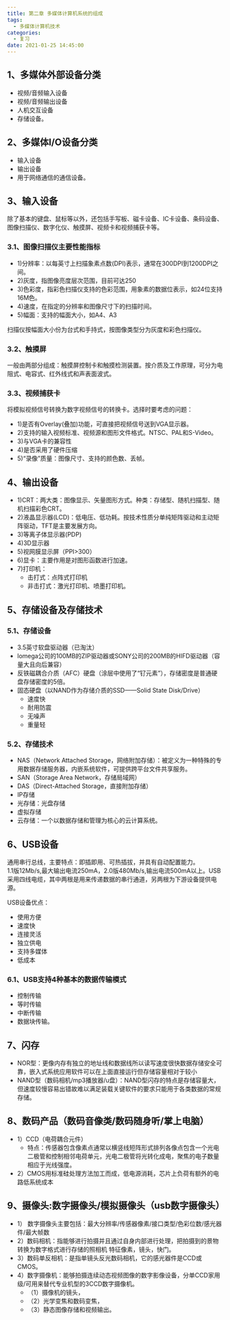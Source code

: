 ```yaml
---
title: 第二章 多媒体计算机系统的组成
tags:
  - 多媒体计算机技术
categories:
  - 复习
date: 2021-01-25 14:45:00
---
```

## 1、多媒体外部设备分类
- 视频/音频输入设备
- 视频/音频输出设备
- 人机交互设备
- 存储设备。
## 2、多媒体I/O设备分类
- 输入设备
- 输出设备
- 用于网络通信的通信设备。
## 3、输入设备
除了基本的键盘、鼠标等以外，还包括手写板、磁卡设备、IC卡设备、条码设备、图像扫描仪、数字化仪、触摸屏、视频卡和视频捕获卡等。

### 3.1、图像扫描仪主要性能指标
- 1)分辨率：以每英寸上扫描象素点数(DPI)表示，通常在300DPI到1200DPI之间。
- 2)灰度，指图像亮度层次范围，目前可达250
- 3)色彩度，指彩色扫描仪支持的色彩范围，用象素的数据位表示，如24位支持16M色。
- 4)速度，在指定的分辨率和图像尺寸下的扫描时间。
- 5)幅面：支持的幅面大小，如A4、A3  

扫描仪按幅面大小份为台式和手持式，按图像类型分为灰度和彩色扫描仪。

### 3.2、触摸屏
一般由两部分组成：触摸屏控制卡和触摸检测装置。按介质及工作原理，可分为电阻式、电容式、红外线式和声表面波式。

### 3.3、视频捕获卡
将模拟视频信号转换为数字视频信号的转换卡。选择时要考虑的问题：
- 1)是否有Overlay(叠加)功能，可直接把视频信号送到VGA显示器。
- 2)支持的输入视频标准、视频源和图形文件格式。NTSC、PAL和S-Video。
- 3)与VGA卡的兼容性
- 4)是否采用了硬件压缩
- 5)“录像”质量：图像尺寸、支持的颜色数、丢帧。
## 4、输出设备
- 1)CRT：两大类：图像显示、矢量图形方式。种类：存储型、随机扫描型、随机扫描彩色CRT。
- 2)液晶显示器(LCD)：低电压、低功耗。按技术性质分单纯矩阵驱动和主动矩阵驱动，TFT是主要发展方向。
- 3)等离子体显示器(PDP)
- 4)3D显示器
- 5)视网膜显示屏（PPI>300）
- 6)显卡：主要作用是对图形函数进行加速。
- 7)打印机：
  - 击打式：点阵式打印机
  - 非击打式：激光打印机、喷墨打印机。

## 5、存储设备及存储技术
### 5.1、存储设备
- 3.5英寸软盘驱动器（已淘汰）
- lomega公司的100MB的ZIP驱动器或SONY公司的200MB的HIFD驱动器（容量大且向后兼容）
- 反铁磁耦合介质（AFC）硬盘（涂层中使用了“钌元素”），存储密度是普通硬盘存储密度的5倍。
- 固态硬盘（以NAND作为存储介质的SSD——Solid State Disk/Drive）
  - 速度快
  - 耐用防震
  - 无噪声
  - 重量轻
### 5.2、存储技术
- NAS（Network Attached Storage，网络附加存储）：被定义为一种特殊的专用数据存储服务器，内嵌系统软件，可提供跨平台文件共享服务。
- SAN（Storage Area Network，存储局域网）
- DAS（Direct-Attached Storage，直接附加存储）
- IP存储
- 光存储：光盘存储
- 虚拟存储
- 云存储：一个以数据存储和管理为核心的云计算系统。

## 6、USB设备
通用串行总线，主要特点：即插即用、可热插拔，并具有自动配置能力。  
1.1版12Mb/s,最大输出电流250mA，2.0版480Mb/s,输出电流500mA以上。USB采用四线电缆，其中两根是用来传递数据的串行通道，另两根为下游设备提供电源。  

USB设备优点：  
- 使用方便
- 速度快
- 连接灵活
- 独立供电
- 支持多媒体
- 低成本
### 6.1、USB支持4种基本的数据传输模式
- 控制传输
- 等时传输
- 中断传输
- 数据块传输。

## 7、闪存
- NOR型：更像内存有独立的地址线和数据线所以读写速度很快数据存储安全可靠，嵌入式系统应用软件可以在上面直接运行但存储容量相对于较小
- NAND型（数码相机/mp3播放器/u盘）：NAND型闪存的特点是存储容量大，但速度较慢容易出错故难以满足装载关键软件的要求只能用于各类数据的常规存储。

## 8、数码产品（数码音像类/数码随身听/掌上电脑）
- 1）CCD（电荷耦合元件）
  - 特点：传感器包含像素点通常以横竖线短阵形式排列各像点包含一个光电二极管和控制相邻电荷单元，光电二极管将光转化成电，聚焦的电子数量相应于光线强度。
- 2）CMOS用标准硅处理方法加工而成，低电源消耗，芯片上负荷有额外的电路低系统成本
## 9、摄像头:数字摄像头/模拟摄像头（usb数字摄像头）
- 1） 数字摄像头主要包括：最大分辨率/传感器像素/接口类型/色彩位数/感光器件/最大帧数 
- 2）数码相机：指能够进行拍摄并且通过自身内部进行处理，把拍摄到的景物转换为数字格式进行存储的照相机 特征像素，镜头，快门。
- 3）数码单反相机：是指单镜头反光数码相机，它的感光器件是CCD或CMOS。 
- 4）数字摄像机：能够拍摄连续动态视频图像的数字影像设备，分单CCD家用级/可用来替代专业机型的3CCD数字摄像机。
  - （1）摄像机的镜头，
  - （2）光学变焦和数码变焦，
  - （3）静态图像存储和视频输出。
